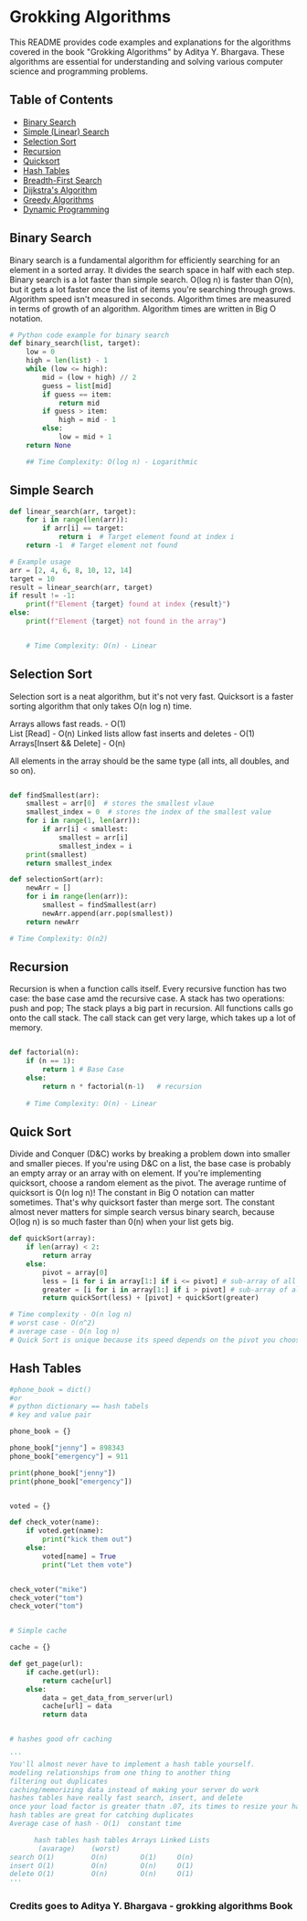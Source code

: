 # Grokking Algorithms

This README provides code examples and explanations for the algorithms covered in the book "Grokking Algorithms" by Aditya Y. Bhargava. These algorithms are essential for understanding and solving various computer science and programming problems.

## Table of Contents

- [Binary Search](#binary-search)
- [Simple (Linear) Search](#simple-search)
- [Selection Sort](#selection-sort)
- [Recursion](#recursion)
- [Quicksort](#quicksort)
- [Hash Tables](#hash-tables)
- [Breadth-First Search](#breadth-first-search)
- [Dijkstra's Algorithm](#dijkstras-algorithm)
- [Greedy Algorithms](#greedy-algorithms)
- [Dynamic Programming](#dynamic-programming)

## Binary Search

Binary search is a fundamental algorithm for efficiently searching for an element in a sorted array. 
It divides the search space in half with each step. 
Binary search is a lot faster than simple search. 
O(log n) is faster than O(n), but it gets a lot faster once the list of items you're searching through grows. 
Algorithm  speed isn't measured in seconds. 
Algorithm times are measured in terms of growth of an algorithm. 
Algorithm times are written in Big O notation.


```python
# Python code example for binary search
def binary_search(list, target):
    low = 0 
    high = len(list) - 1
    while (low <= high):
        mid = (low + high) // 2
        guess = list[mid]
        if guess == item:
            return mid
        if guess > item:
            high = mid - 1
        else:
            low = mid + 1
    return None

    ## Time Complexity: O(log n) - Logarithmic


```

## Simple Search 

```python
def linear_search(arr, target):
    for i in range(len(arr)):
        if arr[i] == target:
            return i  # Target element found at index i
    return -1  # Target element not found

# Example usage
arr = [2, 4, 6, 8, 10, 12, 14]
target = 10
result = linear_search(arr, target)
if result != -1:
    print(f"Element {target} found at index {result}")
else:
    print(f"Element {target} not found in the array")


    # Time Complexity: O(n) - Linear 


```

## Selection Sort

Selection sort is a neat algorithm, but it's not very fast. Quicksort is a faster sorting algorithm that only takes O(n log n) time. 

Arrays allows fast reads. - O(1)  
List [Read] - O(n)
Linked lists allow fast inserts and deletes - O(1) 
Arrays[Insert && Delete] - O(n)

All elements in the array should be the same type (all ints, all doubles, and so on). 

```python

def findSmallest(arr):
    smallest = arr[0]  # stores the smallest vlaue
    smallest_index = 0  # stores the index of the smallest value
    for i in range(1, len(arr)):
        if arr[i] < smallest:
            smallest = arr[i]
            smallest_index = i
    print(smallest)
    return smallest_index

def selectionSort(arr):
    newArr = []
    for i in range(len(arr)):
        smallest = findSmallest(arr)
        newArr.append(arr.pop(smallest))
    return newArr

# Time Complexity: O(n2) 
```

## Recursion 

Recursion is when a function calls itself. 
Every recursive function has two case: the base case amd the recursive case. 
A stack has two operations: push and pop; 
The stack plays a big part in recursion. 
All functions calls go onto the call stack. 
The call stack can get very large, which takes up a lot of memory.

```python

def factorial(n):
    if (n == 1):
        return 1 # Base Case
    else:
        return n * factorial(n-1)   # recursion 
        
    # Time Complexity: O(n) - Linear 

```

## Quick Sort 
Divide and Conquer (D&C) works by breaking a problem down into smaller and smaller pieces. If you're using D&C on a list, the base case is probably an empty array or an array with on element.
If you're implementing quicksort, choose a random element as the pivot. The average runtime of quicksort is O(n log n)!
The constant in Big O notation can matter sometimes. That's why quicksort faster than merge sort.
The constant almost never matters for simple search versus binary search, because O(log n) is so much faster than 0(n) when your list gets big.

```python
def quickSort(array):
    if len(array) < 2:
        return array
    else:
        pivot = array[0]
        less = [i for i in array[1:] if i <= pivot] # sub-array of all the elements less than the pivot
        greater = [i for i in array[1:] if i > pivot] # sub-array of all the elements greater than the pivot
        return quickSort(less) + [pivot] + quickSort(greater)

# Time complexity - O(n log n)
# worst case - O(n^2)
# average case - O(n log n) 
# Quick Sort is unique because its speed depends on the pivot you choose.
```

## Hash Tables

```python
#phone_book = dict()
#or
# python dictionary == hash tabels
# key and value pair

phone_book = {}

phone_book["jenny"] = 898343
phone_book["emergency"] = 911

print(phone_book["jenny"])
print(phone_book["emergency"])


voted = {}

def check_voter(name):
    if voted.get(name):
        print("kick them out")
    else:
        voted[name] = True
        print("Let them vote")


check_voter("mike")
check_voter("tom")
check_voter("tom")


# Simple cache 

cache = {}

def get_page(url):
    if cache.get(url):
        return cache[url]
    else:
        data = get_data_from_server(url)
        cache[url] = data
        return data


# hashes good ofr caching 

''' 
You'll almost never have to implement a hash table yourself.
modeling relationships from one thing to another thing
filtering out duplicates
caching/memorizing data instead of making your server do work
hashes tables have really fast search, insert, and delete
once your load factor is greater thatn .07, its times to resize your hash table.
hash tables are great for catching duplicates
Average case of hash - O(1)  constant time

      hash tables hash tables Arrays Linked Lists 
       (avarage)    (worst)
search O(1)         O(n)        O(1)     O(n)
insert O(1)         O(n)        O(n)     O(1) 
delete O(1)         O(n)        O(n)     O(1)
'''

```
### Credits goes to Aditya Y. Bhargava - grokking algorithms Book

